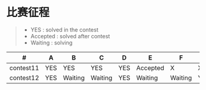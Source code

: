 # 比赛征程
> * YES : solved in the contest
> * Accepted : solved after contest
> * Waiting : solving


  \# |  A  |  B  |  C  |  D  |  E  |  F  |  G  
---|---|---|---|---|---|---|---
|contest11|YES|YES|YES|YES|Accepted|X|X
|contest12|YES|  Waiting     | Waiting | YES | Waiting | Waiting|YES
